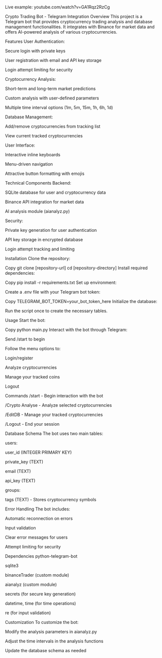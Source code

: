 Live example:
youtube.com/watch?v=GA1Rqz2RzCg

Crypto Trading Bot - Telegram Integration
Overview
This project is a Telegram bot that provides cryptocurrency trading analysis and database management functionalities. It integrates with Binance for market data and offers AI-powered analysis of various cryptocurrencies.

Features
User Authentication:

Secure login with private keys

User registration with email and API key storage

Login attempt limiting for security

Cryptocurrency Analysis:

Short-term and long-term market predictions

Custom analysis with user-defined parameters

Multiple time interval options (1m, 5m, 15m, 1h, 6h, 1d)

Database Management:

Add/remove cryptocurrencies from tracking list

View current tracked cryptocurrencies

User Interface:

Interactive inline keyboards

Menu-driven navigation

Attractive button formatting with emojis

Technical Components
Backend:

SQLite database for user and cryptocurrency data

Binance API integration for market data

AI analysis module (aianalyz.py)

Security:

Private key generation for user authentication

API key storage in encrypted database

Login attempt tracking and limiting

Installation
Clone the repository:

Copy
git clone [repository-url]
cd [repository-directory]
Install required dependencies:

Copy
pip install -r requirements.txt
Set up environment:

Create a .env file with your Telegram bot token:

Copy
TELEGRAM_BOT_TOKEN=your_bot_token_here
Initialize the database:

Run the script once to create the necessary tables.

Usage
Start the bot:

Copy
python main.py
Interact with the bot through Telegram:

Send /start to begin

Follow the menu options to:

Login/register

Analyze cryptocurrencies

Manage your tracked coins

Logout

Commands
/start - Begin interaction with the bot

/Crypto Analyse - Analyze selected cryptocurrencies

/EditDB - Manage your tracked cryptocurrencies

/Logout - End your session

Database Schema
The bot uses two main tables:

users:

user_id (INTEGER PRIMARY KEY)

private_key (TEXT)

email (TEXT)

api_key (TEXT)

groups:

tags (TEXT) - Stores cryptocurrency symbols

Error Handling
The bot includes:

Automatic reconnection on errors

Input validation

Clear error messages for users

Attempt limiting for security

Dependencies
python-telegram-bot

sqlite3

binanceTrader (custom module)

aianalyz (custom module)

secrets (for secure key generation)

datetime, time (for time operations)

re (for input validation)

Customization
To customize the bot:

Modify the analysis parameters in aianalyz.py

Adjust the time intervals in the analysis functions

Update the database schema as needed
